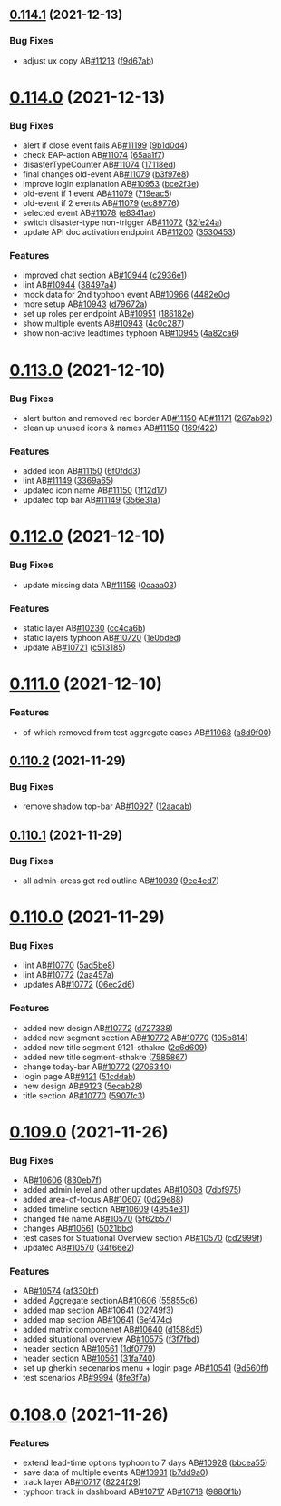 ## [0.114.1](https://github.com/rodekruis/IBF-system/compare/v0.114.0...v0.114.1) (2021-12-13)


### Bug Fixes

* adjust ux copy AB[#11213](https://github.com/rodekruis/IBF-system/issues/11213) ([f9d67ab](https://github.com/rodekruis/IBF-system/commit/f9d67aba2dfced428296d2685025d64cb2a1e836))



# [0.114.0](https://github.com/rodekruis/IBF-system/compare/v0.113.0...v0.114.0) (2021-12-13)


### Bug Fixes

* alert if close event fails AB[#11199](https://github.com/rodekruis/IBF-system/issues/11199) ([9b1d0d4](https://github.com/rodekruis/IBF-system/commit/9b1d0d4c4e45cbc26bd29e6a3e9eaf7a7bad5118))
* check EAP-action AB[#11074](https://github.com/rodekruis/IBF-system/issues/11074) ([65aa1f7](https://github.com/rodekruis/IBF-system/commit/65aa1f7c808e67a8c7a595ff3e3d23cc6fb85398))
* disasterTypeCounter AB[#11074](https://github.com/rodekruis/IBF-system/issues/11074) ([17118ed](https://github.com/rodekruis/IBF-system/commit/17118edd97cacd904db3ad8e404665f66da3ce5d))
* final changes old-event AB[#11079](https://github.com/rodekruis/IBF-system/issues/11079) ([b3f97e8](https://github.com/rodekruis/IBF-system/commit/b3f97e86eaf03f4bc2e8c8e475d7c160fb385df8))
* improve login explanation AB[#10953](https://github.com/rodekruis/IBF-system/issues/10953) ([bce2f3e](https://github.com/rodekruis/IBF-system/commit/bce2f3e8d1993a15096c15bac50ce75d300c9256))
* old-event if 1 event AB[#11079](https://github.com/rodekruis/IBF-system/issues/11079) ([719eac5](https://github.com/rodekruis/IBF-system/commit/719eac5aee4859b4c237deba5462b3c6416d5ac8))
* old-event if 2 events AB[#11079](https://github.com/rodekruis/IBF-system/issues/11079) ([ec89776](https://github.com/rodekruis/IBF-system/commit/ec897763adb928026b1052aaa6d034cec2466973))
* selected event AB[#11078](https://github.com/rodekruis/IBF-system/issues/11078) ([e8341ae](https://github.com/rodekruis/IBF-system/commit/e8341aeff655d25d7b1f787715723662e74adf5f))
* switch disaster-type non-trigger AB[#11072](https://github.com/rodekruis/IBF-system/issues/11072) ([32fe24a](https://github.com/rodekruis/IBF-system/commit/32fe24a43626507e8d3d67cf3a3e0f83ab67d6b7))
* update API doc activation endpoint AB[#11200](https://github.com/rodekruis/IBF-system/issues/11200) ([3530453](https://github.com/rodekruis/IBF-system/commit/3530453adf7c8e8e7d3af7f58a9a624ade6a10ab))


### Features

* improved chat section AB[#10944](https://github.com/rodekruis/IBF-system/issues/10944) ([c2936e1](https://github.com/rodekruis/IBF-system/commit/c2936e106d0ee20f0bd82206896f71e62ed0ee6a))
* lint AB[#10944](https://github.com/rodekruis/IBF-system/issues/10944) ([38497a4](https://github.com/rodekruis/IBF-system/commit/38497a4ffe5fc520c7b70300b0639d677bb023c7))
* mock data for 2nd typhoon event AB[#10966](https://github.com/rodekruis/IBF-system/issues/10966) ([4482e0c](https://github.com/rodekruis/IBF-system/commit/4482e0c415e8a2a23f4f6c6ca608739d3cf8b20c))
* more setup AB[#10943](https://github.com/rodekruis/IBF-system/issues/10943) ([d79672a](https://github.com/rodekruis/IBF-system/commit/d79672adb30315fb7f3e4e008f76ddae34a044f4))
* set up roles per endpoint AB[#10951](https://github.com/rodekruis/IBF-system/issues/10951) ([186182e](https://github.com/rodekruis/IBF-system/commit/186182e8a51d7c7985b6b3647642590d2c57bc5e))
* show multiple events AB[#10943](https://github.com/rodekruis/IBF-system/issues/10943) ([4c0c287](https://github.com/rodekruis/IBF-system/commit/4c0c287c5d0ca1effe490824e8c253bf0e09429c))
* show non-active leadtimes typhoon AB[#10945](https://github.com/rodekruis/IBF-system/issues/10945) ([4a82ca6](https://github.com/rodekruis/IBF-system/commit/4a82ca66074b5c32a3d56fbbbbb84e94725414c4))



# [0.113.0](https://github.com/rodekruis/IBF-system/compare/v0.112.0...v0.113.0) (2021-12-10)


### Bug Fixes

* alert button and removed red border AB[#11150](https://github.com/rodekruis/IBF-system/issues/11150) AB[#11171](https://github.com/rodekruis/IBF-system/issues/11171) ([267ab92](https://github.com/rodekruis/IBF-system/commit/267ab9246a423ee5659da05cc8171200d9e70ac0))
* clean up unused icons & names AB[#11150](https://github.com/rodekruis/IBF-system/issues/11150) ([169f422](https://github.com/rodekruis/IBF-system/commit/169f4224db1a47a10e9823d0a6ae9bd5066b1a41))


### Features

* added icon AB[#11150](https://github.com/rodekruis/IBF-system/issues/11150) ([6f0fdd3](https://github.com/rodekruis/IBF-system/commit/6f0fdd3b58b400d1086b8ffad2fd86ae19a297dd))
* lint AB[#11149](https://github.com/rodekruis/IBF-system/issues/11149) ([3369a65](https://github.com/rodekruis/IBF-system/commit/3369a65c17e6d244863aa133fe1c80afcf2915f0))
* updated icon name AB[#11150](https://github.com/rodekruis/IBF-system/issues/11150) ([1f12d17](https://github.com/rodekruis/IBF-system/commit/1f12d17a21abd952eba38dbd172b73ebdf322e36))
* updated top bar AB[#11149](https://github.com/rodekruis/IBF-system/issues/11149) ([356e31a](https://github.com/rodekruis/IBF-system/commit/356e31a756c6de9e12f8974172a6bb380288a005))



# [0.112.0](https://github.com/rodekruis/IBF-system/compare/v0.111.0...v0.112.0) (2021-12-10)


### Bug Fixes

* update missing data AB[#11156](https://github.com/rodekruis/IBF-system/issues/11156) ([0caaa03](https://github.com/rodekruis/IBF-system/commit/0caaa0330c66a0411125c3657a4565aa71ec9552))


### Features

* static layer AB[#10230](https://github.com/rodekruis/IBF-system/issues/10230) ([cc4ca6b](https://github.com/rodekruis/IBF-system/commit/cc4ca6b1d188e62404674f6fd152b19bb7b7be64))
* static layers typhoon AB[#10720](https://github.com/rodekruis/IBF-system/issues/10720) ([1e0bded](https://github.com/rodekruis/IBF-system/commit/1e0bdedba03f3ffbd65fa507e127ec078e6a6c25))
* update AB[#10721](https://github.com/rodekruis/IBF-system/issues/10721) ([c513185](https://github.com/rodekruis/IBF-system/commit/c513185ca5a8a5d239f6b372150a91627a508e87))



# [0.111.0](https://github.com/rodekruis/IBF-system/compare/v0.110.2...v0.111.0) (2021-12-10)


### Features

* of-which removed from test aggregate cases AB[#11068](https://github.com/rodekruis/IBF-system/issues/11068) ([a8d9f00](https://github.com/rodekruis/IBF-system/commit/a8d9f00d10424924c9664ba7e91fb425d301cd41))



## [0.110.2](https://github.com/rodekruis/IBF-system/compare/v0.110.1...v0.110.2) (2021-11-29)


### Bug Fixes

* remove shadow top-bar AB[#10927](https://github.com/rodekruis/IBF-system/issues/10927) ([12aacab](https://github.com/rodekruis/IBF-system/commit/12aacabb34ea2027ee5a699d22c9b0262d250f0b))



## [0.110.1](https://github.com/rodekruis/IBF-system/compare/v0.110.0...v0.110.1) (2021-11-29)


### Bug Fixes

* all admin-areas get red outline AB[#10939](https://github.com/rodekruis/IBF-system/issues/10939) ([9ee4ed7](https://github.com/rodekruis/IBF-system/commit/9ee4ed7ef68954e742a499dc1add2b574b7608bd))



# [0.110.0](https://github.com/rodekruis/IBF-system/compare/v0.109.0...v0.110.0) (2021-11-29)


### Bug Fixes

* lint AB[#10770](https://github.com/rodekruis/IBF-system/issues/10770) ([5ad5be8](https://github.com/rodekruis/IBF-system/commit/5ad5be84b6c2f7e764a36f3801c0c57c7e37503a))
* lint AB[#10772](https://github.com/rodekruis/IBF-system/issues/10772) ([2aa457a](https://github.com/rodekruis/IBF-system/commit/2aa457a21988b9a02188534ad9ffe11f384a3b50))
* updates AB[#10772](https://github.com/rodekruis/IBF-system/issues/10772) ([06ec2d6](https://github.com/rodekruis/IBF-system/commit/06ec2d6c384e3933a903ea92d965d34b4dda2d1f))


### Features

* added new design AB[#10772](https://github.com/rodekruis/IBF-system/issues/10772) ([d727338](https://github.com/rodekruis/IBF-system/commit/d727338e2389c5da683634eb8643781bbeaa785a))
* added new segment section AB[#10772](https://github.com/rodekruis/IBF-system/issues/10772) AB[#10770](https://github.com/rodekruis/IBF-system/issues/10770) ([105b814](https://github.com/rodekruis/IBF-system/commit/105b814585f09ceaa08eb37e7d920234cd825263))
* added new title segment 9121-sthakre ([2c6d609](https://github.com/rodekruis/IBF-system/commit/2c6d609bf3de021c7dce7cbdbebba492d455de88))
* added new title segment-sthakre ([7585867](https://github.com/rodekruis/IBF-system/commit/758586719e8be6652cce80bad22a46d054364a5a))
* change today-bar AB[#10772](https://github.com/rodekruis/IBF-system/issues/10772) ([2706340](https://github.com/rodekruis/IBF-system/commit/270634043684b623eb9277c2375b4748a7e9dea5))
* login page AB[#9121](https://github.com/rodekruis/IBF-system/issues/9121) ([51cddab](https://github.com/rodekruis/IBF-system/commit/51cddabafaeaebfa3b54d5cb2b92bdfe9b48c44b))
* new design AB[#9123](https://github.com/rodekruis/IBF-system/issues/9123) ([5ecab28](https://github.com/rodekruis/IBF-system/commit/5ecab28b4c5eaabee7246a94120cd564cc844132))
* title section AB[#10770](https://github.com/rodekruis/IBF-system/issues/10770) ([5907fc3](https://github.com/rodekruis/IBF-system/commit/5907fc385bcc472f1e2a365f93c4f3fe168b2eb1))



# [0.109.0](https://github.com/rodekruis/IBF-system/compare/v0.108.0...v0.109.0) (2021-11-26)


### Bug Fixes

* AB[#10606](https://github.com/rodekruis/IBF-system/issues/10606) ([830eb7f](https://github.com/rodekruis/IBF-system/commit/830eb7ff92fb118fa5af089d00112e718346bf6c))
* added admin level and other updates AB[#10608](https://github.com/rodekruis/IBF-system/issues/10608) ([7dbf975](https://github.com/rodekruis/IBF-system/commit/7dbf9751a019bf245f2fd97934ab75b209273d6c))
* added area-of-focus AB[#10607](https://github.com/rodekruis/IBF-system/issues/10607) ([0d29e88](https://github.com/rodekruis/IBF-system/commit/0d29e88e789aa85cfd33fec63dfae59029f8f08c))
* added timeline section AB[#10609](https://github.com/rodekruis/IBF-system/issues/10609) ([4954e31](https://github.com/rodekruis/IBF-system/commit/4954e31bc734fae71c3db3a11ae58267e6ab1bdd))
* changed file name AB[#10570](https://github.com/rodekruis/IBF-system/issues/10570) ([5f62b57](https://github.com/rodekruis/IBF-system/commit/5f62b578083d99c74cc24855530cec907e64f31c))
* changes AB[#10561](https://github.com/rodekruis/IBF-system/issues/10561) ([5021bbc](https://github.com/rodekruis/IBF-system/commit/5021bbc6de5f3983fa2e57bba91e21b53634c13f))
* test cases for Situational Overview section AB[#10570](https://github.com/rodekruis/IBF-system/issues/10570) ([cd2999f](https://github.com/rodekruis/IBF-system/commit/cd2999fe6960b0ec4cd470649d8f4835b5d63d9b))
* updated AB[#10570](https://github.com/rodekruis/IBF-system/issues/10570) ([34f66e2](https://github.com/rodekruis/IBF-system/commit/34f66e2d63e24ad031081944e60e1fa0fbd20e2d))


### Features

* AB[#10574](https://github.com/rodekruis/IBF-system/issues/10574) ([af330bf](https://github.com/rodekruis/IBF-system/commit/af330bfdc8fefa6307bf3118f06148677748eab2))
* added Aggregate sectionAB[#10606](https://github.com/rodekruis/IBF-system/issues/10606) ([55855c6](https://github.com/rodekruis/IBF-system/commit/55855c6f726dfb18beba913c0bfc5e32adee6fc8))
* added map section AB[#10641](https://github.com/rodekruis/IBF-system/issues/10641) ([02749f3](https://github.com/rodekruis/IBF-system/commit/02749f365dc31a3f1dc8acbf3b21f803b96b9f3a))
* added map section AB[#10641](https://github.com/rodekruis/IBF-system/issues/10641) ([6ef474c](https://github.com/rodekruis/IBF-system/commit/6ef474c4d9a33c3aa5ae34589b87f191746a6a8c))
* added matrix componenet AB[#10640](https://github.com/rodekruis/IBF-system/issues/10640) ([d1588d5](https://github.com/rodekruis/IBF-system/commit/d1588d5cf7b45f8c316875b5b35c36b9c874691d))
* added situational overview AB[#10575](https://github.com/rodekruis/IBF-system/issues/10575) ([f3f7fbd](https://github.com/rodekruis/IBF-system/commit/f3f7fbdc45d50711ac88691b5afeb8168c943e0a))
* header section AB[#10561](https://github.com/rodekruis/IBF-system/issues/10561) ([1df0779](https://github.com/rodekruis/IBF-system/commit/1df0779a62806ef61a7f27e43faa3fff60e533f4))
* header section AB[#10561](https://github.com/rodekruis/IBF-system/issues/10561) ([31fa740](https://github.com/rodekruis/IBF-system/commit/31fa740fd5e2ef2e85f9d7f0575f84506ebd3404))
* set up gherkin secenarios menu + login page AB[#10541](https://github.com/rodekruis/IBF-system/issues/10541) ([9d560ff](https://github.com/rodekruis/IBF-system/commit/9d560ff3610587d5765f233e7405a96257fe0785))
* test scenarios AB[#9994](https://github.com/rodekruis/IBF-system/issues/9994) ([8fe3f7a](https://github.com/rodekruis/IBF-system/commit/8fe3f7aa7d26f2ba839f8f01faa2dc7366c6fe38))



# [0.108.0](https://github.com/rodekruis/IBF-system/compare/v0.107.0...v0.108.0) (2021-11-26)


### Features

* extend lead-time options typhoon to 7 days AB[#10928](https://github.com/rodekruis/IBF-system/issues/10928) ([bbcea55](https://github.com/rodekruis/IBF-system/commit/bbcea5512940c8148fec5e4786a5f7a6fc031104))
* save data of multiple events AB[#10931](https://github.com/rodekruis/IBF-system/issues/10931) ([b7dd9a0](https://github.com/rodekruis/IBF-system/commit/b7dd9a083877f0da5348c1a0e0c984fbf60f8bdb))
* track layer AB[#10717](https://github.com/rodekruis/IBF-system/issues/10717) ([8224f29](https://github.com/rodekruis/IBF-system/commit/8224f299753c4ff992c03ab4772307cadf8ea24a))
* typhoon track in dashboard AB[#10717](https://github.com/rodekruis/IBF-system/issues/10717) AB[#10718](https://github.com/rodekruis/IBF-system/issues/10718) ([9880f1b](https://github.com/rodekruis/IBF-system/commit/9880f1b98f794dcd9dbd9dd5a6beb3fcfa8aef81))



